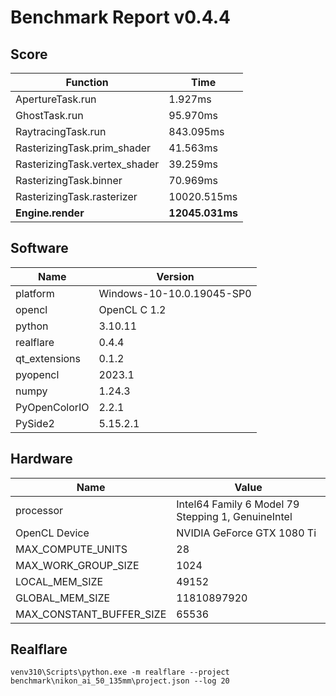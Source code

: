 # Benchmark Report v0.4.4

## Score

| Function                      | Time            |
|-------------------------------|-----------------|
| ApertureTask.run              | 1.927ms         |
| GhostTask.run                 | 95.970ms        |
| RaytracingTask.run            | 843.095ms       |
| RasterizingTask.prim_shader   | 41.563ms        |
| RasterizingTask.vertex_shader | 39.259ms        |
| RasterizingTask.binner        | 70.969ms        |
| RasterizingTask.rasterizer    | 10020.515ms     |
| **Engine.render**             | **12045.031ms** |

## Software

| Name          | Version                   |
|---------------|---------------------------|
| platform      | Windows-10-10.0.19045-SP0 |
| opencl        | OpenCL C 1.2              |
| python        | 3.10.11                   |
| realflare     | 0.4.4                     |
| qt_extensions | 0.1.2                     |
| pyopencl      | 2023.1                    |
| numpy         | 1.24.3                    |
| PyOpenColorIO | 2.2.1                     |
| PySide2       | 5.15.2.1                  |

## Hardware
| Name                     | Value                                              |
|--------------------------|----------------------------------------------------|
| processor                | Intel64 Family 6 Model 79 Stepping 1, GenuineIntel |
| OpenCL Device            | NVIDIA GeForce GTX 1080 Ti                         |
| MAX_COMPUTE_UNITS        | 28                                                 |
| MAX_WORK_GROUP_SIZE      | 1024                                               |
| LOCAL_MEM_SIZE           | 49152                                              |
| GLOBAL_MEM_SIZE          | 11810897920                                        |
| MAX_CONSTANT_BUFFER_SIZE | 65536                                              |

## Realflare

`venv310\Scripts\python.exe -m realflare --project benchmark\nikon_ai_50_135mm\project.json --log 20`
